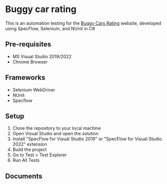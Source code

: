 # Buggy car rating

This is an automation testing for the <a href="https://buggy.justtestit.org/">Buggy Cars Rating</a> website, developed using SpecFlow, Selenium, and NUnit in C#

## Pre-requisites
- MS Visual Studio 2019/2022
- Chrome Browser

## Frameworks
- Selenium WebDriver
- NUnit
- Specflow

## Setup
1. Clone the repository to your local machine
2. Open Visual Studio and open the solution
3. Install "SpecFlow for Visual Studio 2019" or "SpecFlow for Visual Studio 2022" extension
4. Build the project
5. Go to Test > Test Explorer
6. Run All Tests

## Documents
